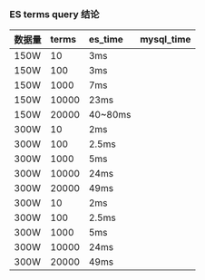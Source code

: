 ### ES terms query 结论

| 数据量 | terms | es_time | mysql_time |
|:------|:------|:--------|:-----------|
| 150W  | 10    | 3ms     |            |
| 150W  | 100   | 3ms     |            |
| 150W  | 1000  | 7ms     |            |
| 150W  | 10000 | 23ms    |            |
| 150W  | 20000 | 40~80ms |            |
| 300W  | 10    | 2ms     |            |
| 300W  | 100   | 2.5ms   |            |
| 300W  | 1000  | 5ms     |            |
| 300W  | 10000 | 24ms    |            |
| 300W  | 20000 | 49ms    |            |
| 300W  | 10    | 2ms     |            |
| 300W  | 100   | 2.5ms   |            |
| 300W  | 1000  | 5ms     |            |
| 300W  | 10000 | 24ms    |            |
| 300W  | 20000 | 49ms    |            |
